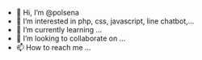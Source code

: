 - 👋 Hi, I’m @polsena
- 👀 I’m interested in php, css, javascript, line chatbot,... 
- 🌱 I’m currently learning ...
- 💞️ I’m looking to collaborate on ...
- 📫 How to reach me ...

<!---
polsena/polsena is a ✨ special ✨ repository because its `README.md` (this file) appears on your GitHub profile.
You can click the Preview link to take a look at your changes.
--->
